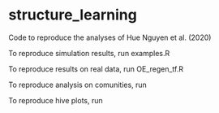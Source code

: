 # structure_learning
Code to reproduce the analyses of Hue Nguyen et al. (2020)

To reproduce simulation results, run examples.R

To reproduce results on real data, run OE_regen_tf.R

To reproduce analysis on comunities, run 

To reproduce hive plots, run
